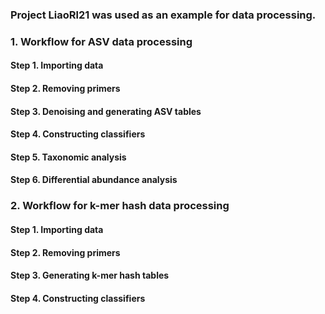 ### Project LiaoRl21 was used as an example for data processing.

### 1. Workflow for ASV data processing
#### Step 1. Importing data
#### Step 2. Removing primers
#### Step 3. Denoising and generating ASV tables 
#### Step 4. Constructing classifiers 
#### Step 5. Taxonomic analysis 
#### Step 6. Differential abundance analysis


### 2. Workflow for k-mer hash data processing
#### Step 1. Importing data
#### Step 2. Removing primers
#### Step 3. Generating k-mer hash tables
#### Step 4. Constructing classifiers 

